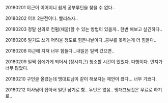 20180201 야근이 이어지니 쉽게 공부루틴을 찾을 수 없다..   

20180202 어후 2분전이다. 빨리쓰자..

20180203 정말 선의로 컨펌(채굴)할 수 있는 방법이 있을까.. 한번 해보고 싶긴하다..

20180206 일기도 쓰기 어려울 정도로 힘든나날이다..공부를 못하는게 더 힘들다..  

20180208 야근에 지쳐 너무 힘들다...내일은 일찍 갔으면..  

20180209 일찍 집에가게 되어서 (정시퇴근) 청소할 시간이 있었다. 다행이다. 먼지가 너무 많았다.  

20180210 구인글 올렸는데 맹대표님이 같이 해보자는 제안이 왔다... 너무 기쁘다.  

20180212 이사님이 잡아서 일단 남기로 함.. 두번은 없음.. 맹대표님것은 무료로 하기로..  
